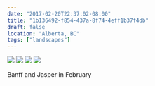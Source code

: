 ```yaml
---
date: "2017-02-20T22:37:02-08:00"
title: "1b136492-f854-437a-8f74-4eff1b37f4db"
draft: false
location: "Alberta, BC"
tags: ["landscapes"]
---
```


![](https://d17enza3bfujl8.cloudfront.net/DSCF6160.jpg)
![](https://d17enza3bfujl8.cloudfront.net/DSCF6168.jpg)
![](https://d17enza3bfujl8.cloudfront.net/DSCF6271.jpg)
![](https://d17enza3bfujl8.cloudfront.net/DSCF6206.jpg)

Banff and Jasper in February
